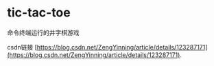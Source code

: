 # tic-tac-toe
命令终端运行的井字棋游戏

csdn链接 [https://blog.csdn.net/ZengYinning/article/details/123287171](https://blog.csdn.net/ZengYinning/article/details/123287171).
